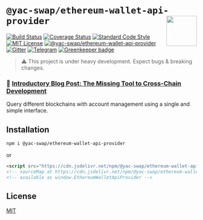 # `@yac-swap/ethereum-wallet-api-provider` <img align="right" src="https://raw.githubusercontent.com/liquality/chainabstractionlayer/master/liquality-logo.png" height="80px" />

[![Build Status](https://travis-ci.com/liquality/chainabstractionlayer.svg?branch=master)](https://travis-ci.com/liquality/chainabstractionlayer)
[![Coverage Status](https://coveralls.io/repos/github/liquality/chainabstractionlayer/badge.svg?branch=master)](https://coveralls.io/github/liquality/chainabstractionlayer?branch=master)
[![Standard Code Style](https://img.shields.io/badge/codestyle-standard-brightgreen.svg)](https://github.com/standard/standard)
[![MIT License](https://img.shields.io/badge/license-MIT-brightgreen.svg)](../../LICENSE.md)
[![@yac-swap/ethereum-wallet-api-provider](https://img.shields.io/npm/dt/@yac-swap/ethereum-wallet-api-provider.svg)](https://npmjs.com/package/@yac-swap/ethereum-wallet-api-provider)
[![Gitter](https://img.shields.io/gitter/room/liquality/Lobby.svg)](https://gitter.im/liquality/Lobby?source=orgpage)
[![Telegram](https://img.shields.io/badge/chat-on%20telegram-blue.svg)](https://t.me/Liquality) [![Greenkeeper badge](https://badges.greenkeeper.io/liquality/chainabstractionlayer.svg)](https://greenkeeper.io/)

> :warning: This project is under heavy development. Expect bugs & breaking changes.

### :pencil: [Introductory Blog Post: The Missing Tool to Cross-Chain Development](https://medium.com/liquality/the-missing-tool-to-cross-chain-development-2ebfe898efa1)

Query different blockchains with account management using a single and simple interface.

## Installation

```bash
npm i @yac-swap/ethereum-wallet-api-provider
```

or

```html
<script src="https://cdn.jsdelivr.net/npm/@yac-swap/ethereum-wallet-api-provider@0.2.3/dist/ethereum-wallet-api-provider.min.js"></script>
<!-- sourceMap at https://cdn.jsdelivr.net/npm/@yac-swap/ethereum-wallet-api-provider@0.2.3/dist/ethereum-wallet-api-provider.min.js.map -->
<!-- available as window.EthereumWalletApiProvider -->
```

## License

[MIT](../../LICENSE.md)
